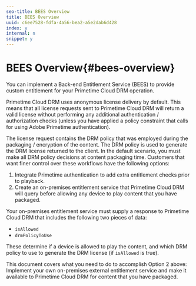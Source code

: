 ```yaml
---
seo-title: BEES Overview
title: BEES Overview
uuid: c6ee7528-fdfa-4a56-bea2-a5e2dab6d428
index: y
internal: n
snippet: y
---
```


# BEES Overview{#bees-overview}

You can implement a Back-end Entitlement Service (BEES) to provide custom entitlement for your Primetime Cloud DRM operation.

Primetime Cloud DRM uses anonymous license delivery by default. This means that all license requests sent to Primetime Cloud DRM will return a valid license without performing any additional authentication / authorization checks (unless you have applied a policy constraint that calls for using Adobe Primetime authentication).

The license request contains the DRM policy that was employed during the packaging / encryption of the content. The DRM policy is used to generate the DRM license returned to the client. In the default scenario, you must make all DRM policy decisions at content packaging time. Customers that want finer control over these workflows have the following options:

1. Integrate Primetime authentication to add extra entitlement checks prior to playback. 
1. Create an on-premises entitlement service that Primetime Cloud DRM will query before allowing any device to play content that you have packaged.

Your on-premises entitlement service must supply a response to Primetime Cloud DRM that includes the following two pieces of data:

* `isAllowed` 
* `drmPolicyToUse`

These determine if a device is allowed to play the content, and which DRM policy to use to generate the DRM license (if `isAllowed` is true).

This document covers what you need to do to accomplish Option 2 above: Implement your own on-premises external entitlement service and make it available to Primetime Cloud DRM for content that you have packaged. 
